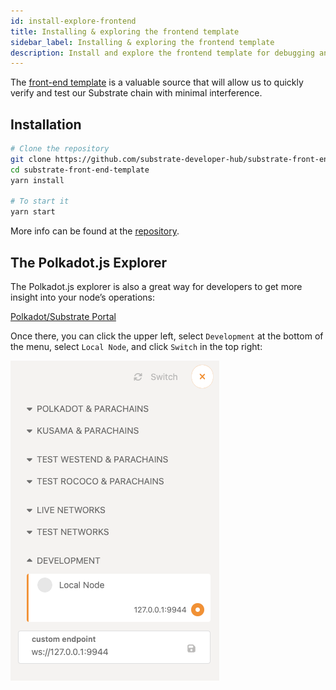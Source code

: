 ```yaml
---
id: install-explore-frontend
title: Installing & exploring the frontend template
sidebar_label: Installing & exploring the frontend template
description: Install and explore the frontend template for debugging and developing your pallet.
---
```


The [front-end template](https://github.com/substrate-developer-hub/substrate-front-end-template) is a valuable source that will allow us to quickly verify and test our Substrate chain with minimal interference.  

## Installation

```bash
# Clone the repository
git clone https://github.com/substrate-developer-hub/substrate-front-end-template.git
cd substrate-front-end-template
yarn install

# To start it
yarn start
```

More info can be found at the [repository](https://github.com/substrate-developer-hub/substrate-front-end-template).

## The Polkadot.js Explorer

The Polkadot.js explorer is also a great way for developers to get more insight into your node’s operations:

[Polkadot/Substrate Portal](https://polkadot.js.org/apps/#/explorer)

Once there, you can click the upper left, select `Development` at the bottom of the menu, select `Local Node`, and click `Switch` in the top right:

![Polkadot JS Switch](../assets/polkadot_js_switch.png)


